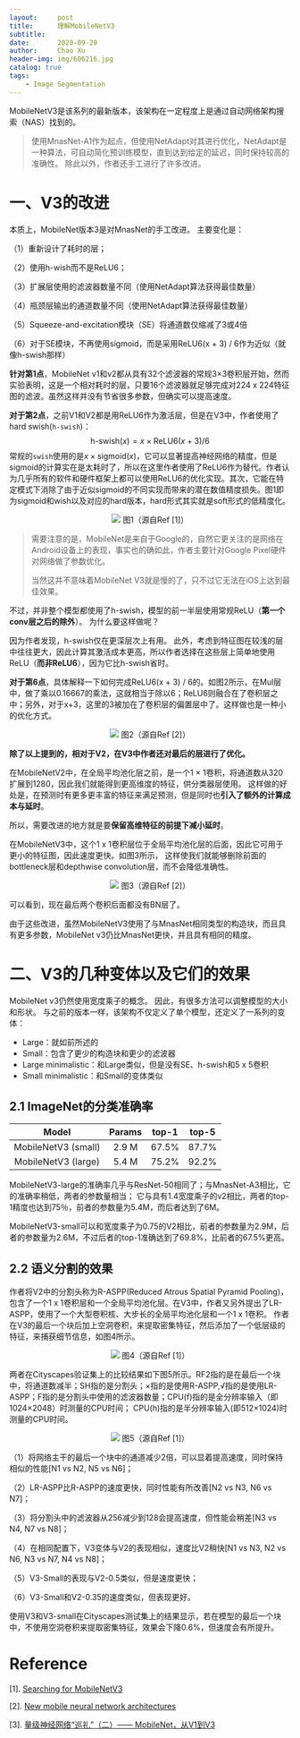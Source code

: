```yaml
---
layout:     post
title:      理解MobileNetV3
subtitle:   
date:       2020-09-29
author:     Chao Xu
header-img: img/606216.jpg
catalog: true
tags:
    - Image Segmentation
---
```

MobileNetV3是该系列的最新版本，该架构在一定程度上是通过自动网络架构搜索（NAS）找到的。

> 使用MnasNet-A1作为起点，但使用NetAdapt对其进行优化，NetAdapt是一种算法，可自动简化预训练模型，直到达到给定的延迟，同时保持较高的准确性。 除此以外，作者还手工进行了许多改进。 

# 一、V3的改进

本质上，MobileNet版本3是对MnasNet的手工改进。 主要变化是：

（1）重新设计了耗时的层；

（2）使用h-wish而不是ReLU6；

（3）扩展层使用的滤波器数量不同（使用NetAdapt算法获得最佳数量）

（4）瓶颈层输出的通道数量不同（使用NetAdapt算法获得最佳数量）

（5）Squeeze-and-excitation模块（SE）将通道数仅缩减了3或4倍

（6）对于SE模块，不再使用sigmoid，而是采用ReLU6(x + 3)  / 6作为近似（就像h-swish那样）

**针对第1点**，MobileNet v1和v2都从具有32个滤波器的常规3×3卷积层开始，然而实验表明，这是一个相对耗时的层，只要16个滤波器就足够完成对224 x 224特征图的滤波。虽然这样并没有节省很多参数，但确实可以提高速度。

**对于第2点**，之前V1和V2都是用ReLU6作为激活层，但是在V3中，作者使用了hard swish(`h-swish`)：
$$
\text{h-swish}(x)=x\times \text{ReLU6}(x+3)/6
$$
常规的`swish`使用的是$x\times \text{sigmoid}(x)$，它可以显著提高神经网络的精度，但是sigmoid的计算实在是太耗时了，所以在这里作者使用了ReLU6作为替代。作者认为几乎所有的软件和硬件框架上都可以使用ReLU6的优化实现。其次，它能在特定模式下消除了由于近似sigmoid的不同实现而带来的潜在数值精度损失。图1即为sigmoid和wish以及对应的hard版本，hard形式其实就是soft形式的低精度化。

<p align="center">
    <img src = "https://i.loli.net/2020/09/29/VipZsdk1maMfXDK.png">
    图1（源自Ref [1]）
</p>

> 需要注意的是，MobileNet是来自于Google的，自然它更关注的是网络在Android设备上的表现，事实也的确如此，作者主要针对Google Pixel硬件对网络做了参数优化。
>
> 当然这并不意味着MobileNet V3就是慢的了，只不过它无法在iOS上达到最佳效果。

不过，并非整个模型都使用了h-swish，模型的前一半层使用常规ReLU（**第一个conv层之后的除外**）。 为什么要这样做呢？

因为作者发现，h-swish仅在更深层次上有用。 此外，考虑到特征图在较浅的层中往往更大，因此计算其激活成本更高，所以作者选择在这些层上简单地使用ReLU（**而非ReLU6**），因为它比h-swish省时。

**对于第6点**，具体解释一下如何完成ReLU6(x + 3)  / 6的。如图2所示，在Mul层中，做了乘以0.16667的乘法，这就相当于除以6；ReLU6则融合在了卷积层之中；另外，对于x+3，这里的3被加在了卷积层的偏置层中了。这样做也是一种小的优化方式。

<p align="center">
    <img src = "https://i.loli.net/2020/09/29/6Hk3nKPbsx5mgiI.png">
    图2（源自Ref [2]）
</p>


**除了以上提到的，相对于V2，在V3中作者还对最后的层进行了优化。**

在MobileNetV2中，在全局平均池化层之前，是一个1 × 1卷积，将通道数从320扩展到1280，因此我们就能得到更高维度的特征，供分类器层使用。 这样做的好处是，在预测时有更多更丰富的特征来满足预测，但是同时也**引入了额外的计算成本与延时**。

所以，需要改进的地方就是要**保留高维特征的前提下减小延时**。

在MobileNetV3中，这个1 x 1卷积层位于全局平均池化层的后面，因此它可用于更小的特征图，因此速度更快。如图3所示， 这样使我们就能够删除前面的bottleneck层和depthwise convolution层，而不会降低准确性。

<p align = "center">
    <img src = "https://i.loli.net/2020/09/29/B9Meg32AR87HfNk.png">
    图3（源自Ref [2]）
</p>


可以看到，现在最后两个卷积后面都没有BN层了。

由于这些改进，虽然MobileNetV3使用了与MnasNet相同类型的构造块，而且具有更多参数，MobileNet v3仍比MnasNet更快，并且具有相同的精度。

# 二、V3的几种变体以及它们的效果

MobileNet v3仍然使用宽度乘子的概念。 因此，有很多方法可以调整模型的大小和形状。 与之前的版本一样，该架构不仅定义了单个模型，还定义了一系列的变体：

- Large：就如前所述的
- Small：包含了更少的构造块和更少的滤波器
- Large minimalistic：和Large类似，但是没有SE、h-swish和5 x 5卷积
- Small minimalistic：和Small的变体类似

## 2.1 ImageNet的分类准确率

|        Model        | Params | top-1 | top-5 |
| :-----------------: | :----: | :---: | :---: |
| MobileNetV3 (small) | 2.9 M  | 67.5% | 87.7% |
| MobileNetV3 (large) | 5.4 M  | 75.2% | 92.2% |

 MobileNetV3-large的准确率几乎与ResNet-50相同了；与MnasNet-A3相比，它的准确率稍低，两者的参数量相当； 它与具有1.4宽度乘子的v2相比，两者的top-1精度也达到75％，前者的参数量为5.4M，而后者达到了6M。

 MobileNetV3-small可以和宽度乘子为0.75的V2相比，前者的参数量为2.9M，后者的参数量为2.6M，不过后者的top-1准确达到了69.8%，比前者的67.5%更高。

## 2.2 语义分割的效果

作者将V2中的分割头称为R-ASPP(Reduced Atrous Spatial Pyramid Pooling)，包含了一个1 x 1卷积层和一个全局平均池化层。在V3中，作者又另外提出了LR-ASPP，使用了一个大型卷积核、大步长的全局平均池化层和一个1 x 1卷积。 作者在V3的最后一个块后加上空洞卷积，来提取密集特征，然后添加了一个低层级的特征，来捕获细节信息，如图4所示。

<p align = "center">
    <img src = "https://i.loli.net/2020/09/29/xdV42JQj7I8vHSl.png">
    图4（源自Ref [1]）
</p>


两者在Cityscapes验证集上的比较结果如下图5所示。RF2指的是在最后一个块中，将通道数减半；SH指的是分割头；×指的是使用R-ASPP,√指的是使用LR-ASPP；F指的是分割头中使用的滤波器数量；CPU(f)指的是全分辨率输入（即1024×2048）时测量的CPU时间； CPU(h)指的是半分辨率输入(即512×1024)时测量的CPU时间。

<p align = "center">
    <img src = "https://i.loli.net/2020/09/29/8fiWSRFACuXGDTv.png">
    图5（源自Ref [1]）
</p>


（1）将网络主干的最后一个块中的通道减少2倍，可以显着提高速度，同时保持相似的性能[N1 vs N2, N5 vs N6]；

（2）LR-ASPP比R-ASPP的速度更快，同时性能有所改善[N2 vs N3, N6 vs N7]；

（3）将分割头中的滤波器从256减少到128会提高速度，但性能会稍差[N3 vs N4, N7 vs N8]；

（4）在相同配置下，V3变体与V2的表现相似，速度比V2稍快[N1 vs N3, N2 vs N6, N3 vs N7, N4 vs N8]；

（5）V3-Small的表现与V2-0.5类似，但是速度更快；

（6）V3-Small和V2-0.35的速度类似，但表现更好。

使用V3和V3-small在Cityscapes测试集上的结果显示，若在模型的最后一个块中，不使用空洞卷积来提取密集特征，效果会下降0.6%，但速度会有所提升。

# Reference

[1]. [Searching for MobileNetV3](https://arxiv.org/abs/1905.02244)

[2]. [New mobile neural network architectures](https://machinethink.net/blog/mobile-architectures/)

[3]. [量级神经网络“巡礼”（二）—— MobileNet，从V1到V3](https://zhuanlan.zhihu.com/p/70703846)